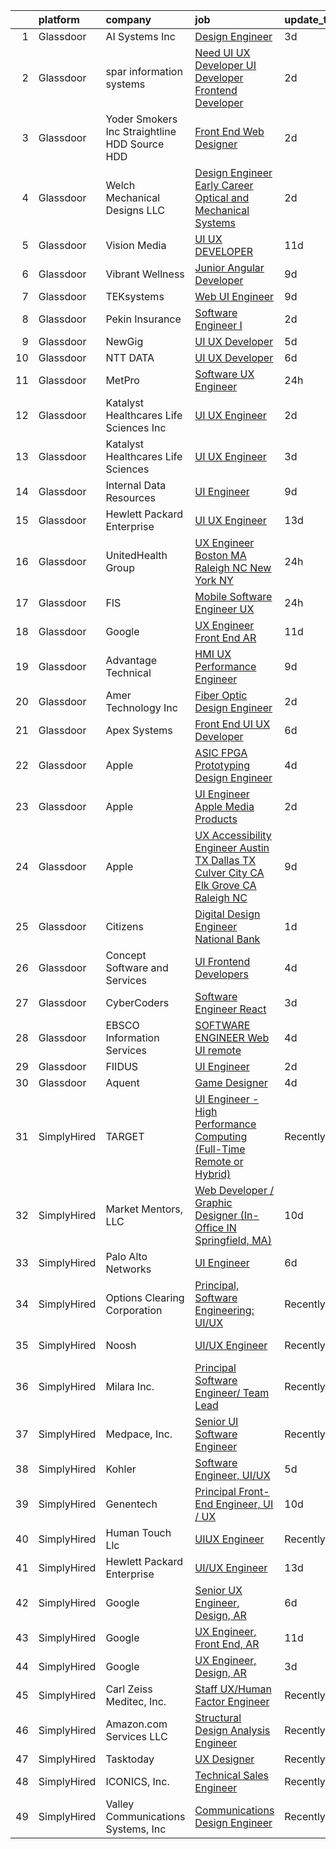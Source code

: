 

|    | platform    | company                                         | job                                                                                                                                                                                                                                                                                                                                                                                                                                                                                                                                                                                                                                                                                                                                                                                                                                                                                                                                                                                                                                                                                                                                                                                                                                                                                                                                                                                                                                                                                   | update_time   | location            |
|---:|:------------|:------------------------------------------------|:--------------------------------------------------------------------------------------------------------------------------------------------------------------------------------------------------------------------------------------------------------------------------------------------------------------------------------------------------------------------------------------------------------------------------------------------------------------------------------------------------------------------------------------------------------------------------------------------------------------------------------------------------------------------------------------------------------------------------------------------------------------------------------------------------------------------------------------------------------------------------------------------------------------------------------------------------------------------------------------------------------------------------------------------------------------------------------------------------------------------------------------------------------------------------------------------------------------------------------------------------------------------------------------------------------------------------------------------------------------------------------------------------------------------------------------------------------------------------------------|:--------------|:--------------------|
|  1 | Glassdoor   | AI Systems  Inc                                 | [Design Engineer](https://www.glassdoor.com/partner/jobListing.htm?pos=101&ao=1110586&s=58&guid=00000182e86e4ad09b9ee06bc96ad0e2&src=GD_JOB_AD&t=SR&vt=w&ea=1&cs=1_b1768388&cb=1661756918887&jobListingId=1008094479252&cpc=4A4F3732B778070B&jrtk=3-0-1gbk6sioiia36801-1gbk6sip3j45m800-bc31a4fd63d2edb6--6NYlbfkN0DdLn5tXN_RiyJSiFodarGZFJKa8s6F6AK0THPBWp05MQOFQCzoYzZxIQuwHUM79gnhdNHwS4PrBiXh2pAkpQD7DHOiTGE0GK570ZUEufUSfmzxDYxqbRIumy_FuFTVoTTJDbBO2hBRAFf_kUCj6aWxW1hMRPM4ZEqmP8GZqi4MbgAKUCxvKKY-lyhSA68npsi-XPSyKxy9ZGY5YUfo9zq7RWlhmhLpcT7PXAJCLArJ0WfOclXH7K9CN8FZlhxfRaMh2GdIVPtsKxabxl7M-bWIVVUsDZ2Ql48sNxucmWs2KU0t9NCRwxYQdY9S5NiJznXqOyUbtRJ5FmGR4BkjxwXG_E80vgKcDcvrjNue-Le63GlHr8_8EUAWSYwjPZyQSGwa86oKpvO2s2_VpUrk9kA9x3k8y4eSGwW7AiiMzC-7uvjhYG2XVXzXihZqHla-cre74tHySW7q2TRBGGo_MA_9xEllmQH2aqOdoclXu727V5NGV-GBx5KqAlV1XssCcp4%3D)                                                                                                                                                                                                                                                                                                                                                                                                                                                                                                                                                                                                                              | 3d            | Redmond, OR         |
|  2 | Glassdoor   | spar information systems                        | [Need UI   UX Developer   UI Developer   Frontend Developer](https://www.glassdoor.com/partner/jobListing.htm?pos=123&ao=1136043&s=58&guid=00000182e86e4ad09b9ee06bc96ad0e2&src=GD_JOB_AD&t=SR&vt=w&ea=1&cs=1_513fabf6&cb=1661756918890&jobListingId=1008097463686&jrtk=3-0-1gbk6sioiia36801-1gbk6sip3j45m800-ebfd62e464a1e812-)                                                                                                                                                                                                                                                                                                                                                                                                                                                                                                                                                                                                                                                                                                                                                                                                                                                                                                                                                                                                                                                                                                                                                      | 2d            | Remote              |
|  3 | Glassdoor   | Yoder Smokers Inc  Straightline HDD  Source HDD | [Front End Web Designer](https://www.glassdoor.com/partner/jobListing.htm?pos=110&ao=1110586&s=58&guid=00000182e86e4ad09b9ee06bc96ad0e2&src=GD_JOB_AD&t=SR&vt=w&ea=1&cs=1_5b61d996&cb=1661756918888&jobListingId=1008097207409&cpc=7AD1D84939BBEEF3&jrtk=3-0-1gbk6sioiia36801-1gbk6sip3j45m800-1fce3864310a3f03--6NYlbfkN0BOdRJV5k-L3FNCzjCgEhEptbzWR3mFvjnAQnp9JcinXOCVt8QEYBvHqTiHBHSlg98hTrhJExUUVa6v67S1gFyb-OBe8UoPzNouRDn3C9as0WFadlKMeZgUrqrdZ8hm_e9Z-8jTT-HPwLMdKEaf6nFSEDiY93r1Hqa_nw7whddI5F-1mZvAJ0zg1eaCReXvVOqzpEvdct-GJAqrYPNj26Fk8xbFPfHIo65JbdtAtF8Sh_SAvlOOz14CUo347BsNcosciCd0fZAPYUoyvpbQL-_iHKaTrK5-f8YRsXRZy8VIfvf1Vk_hNwTB36I0IIRJk9B6tyrwrFwCEBVB9Ed8sZNsjS3CeL9twKnD4U9q70S-KUjaw1b6C6G9kJSDzFECsXUmnh_AwH_Jksfct3O9LhIOt7YpbfCc1WT6hoZcUB8QhjkLkPhKcgTvYyvW2qWZKCeEAPbV3F9OtILKza2gR3l-XGrJDCAug2drehbkDttAvLH2olVwmgLocND4MWfM3wM%3D)                                                                                                                                                                                                                                                                                                                                                                                                                                                                                                                                                                                                                       | 2d            | Hutchinson, KS      |
|  4 | Glassdoor   | Welch Mechanical Designs  LLC                   | [Design Engineer  Early Career  Optical and Mechanical Systems](https://www.glassdoor.com/partner/jobListing.htm?pos=102&ao=1110586&s=58&guid=00000182e86e4ad09b9ee06bc96ad0e2&src=GD_JOB_AD&t=SR&vt=w&ea=1&cs=1_7a471293&cb=1661756918887&jobListingId=1008096441545&cpc=19A63F97CDAE9B19&jrtk=3-0-1gbk6sioiia36801-1gbk6sip3j45m800-eb5d7a282566811a--6NYlbfkN0DTsUTROTduLU-MZ43tg5gkhuDqPqw1g7Fa18MlJFAIVczTBAxjVL8znUVua6estl2cv4qdpQIammHNvRN9p1eLf1Oa5InYpshIcQuuffh5DFIaq0Da11asvaekmOKmFKu4PplX09wFV8SOjc54WsITQ_MyGGhJvUx3aW91O6PP57dlDyL0FUJOyClfZTPYYileWiY6POg50n-D00TXFs7c-NZeG7xkUtp2HCfTF5j0eHbA0sWOdA5UpEiOx_bxFT30XSRuvahYdOFz7zRul36rEZEVJmb5tHKcFx5UyVkIsZC4LExPHlaJ75Nr-gT9xAhtBt43hIXsjZNt_2K24nd74tnz7rV0GD3woGDEDn0-srWI9AiRJo8_NQN41aYLpIkagH2HDGvia0hm9bvp83Zii-jTrFk7G8cUf4OR8PW_6RCrm5q4tR8LBts6Fmpt0GyjsnidAD1b89s13KQs65zyhdUX321_U0PUB-z4E4ZEn-KV0n3snnn_hsSQ_RQKRnCFptB3mMDo8w%3D%3D)                                                                                                                                                                                                                                                                                                                                                                                                                                                                                                                                                                  | 2d            | Aberdeen, MD        |
|  5 | Glassdoor   | Vision Media                                    | [UI UX DEVELOPER](https://www.glassdoor.com/partner/jobListing.htm?pos=108&ao=1110586&s=58&guid=00000182e86e4ad09b9ee06bc96ad0e2&src=GD_JOB_AD&t=SR&vt=w&ea=1&cs=1_40cf314f&cb=1661756918888&jobListingId=1008076773300&cpc=C19BE7EA145E205E&jrtk=3-0-1gbk6sioiia36801-1gbk6sip3j45m800-19e53a7268198236--6NYlbfkN0DJ_NiDUn25TsccfMtQS5fdjkwEhZVGunI1iGscaADDmeKZjuEBMFajJPdeEwlP8JM_spvMmEgpTvnNBYsMiRZTChNUBQxgLk_wvenGH_0Io7ODJ7xufOapiQlj99C4-CjlOdkmoYVWw9kzIGMJ8BpB2mZbGeZD7OJMVejfeoS3_xsH2xP4qKWnBXClKuiDeZxl_rg_4NNf3e7GGAvjtT6zBf_IJZjNXmt22zVHokzxyDanPSIEfSiWrDNF_DNKSrwcUTxFS0YbvwvNGuGhxPvlKJ9FzzULwBV4Hfs6NOVbooFvjHLTs8jL3YCr67wgP7VJroD6lDg9bYzkESqJfZo3d5IJhysPrXp5CaIPjds2pOZyiW77sGdq6NIrQWN6q07BPe2wMCi6CEY5yNTX-t_PLjvN_GLqtbRyPXuojqqx9JfrFMCUUwUy105fiYgsstT2Ex4tZo64Y6Y2MFVUYSMcfZkiJ52lwvUWDbUBWlTEf0UmnXHSy4Ag)                                                                                                                                                                                                                                                                                                                                                                                                                                                                                                                                                                                                                                            | 11d           | Remote              |
|  6 | Glassdoor   | Vibrant Wellness                                | [Junior Angular Developer](https://www.glassdoor.com/partner/jobListing.htm?pos=103&ao=1110586&s=58&guid=00000182e86e4ad09b9ee06bc96ad0e2&src=GD_JOB_AD&t=SR&vt=w&ea=1&cs=1_ffc85cee&cb=1661756918887&jobListingId=1008081449232&cpc=BBBD384EA192911E&jrtk=3-0-1gbk6sioiia36801-1gbk6sip3j45m800-5feb3f79a3518529--6NYlbfkN0CzcDFs8cjNZITHzPaspPYUdxCTppyanGLeq-qEeiOFH-dyeaW5zENTQsZLK7nXPe_4LN7_c49urTKHVXThZWdb5mLlKx9lbGKlCoZlw3bCz2OKNkITzZjRA_IsBFz4bdbP-y_mI2VzVKNf6VjhPdhOkdqpH5HUdQRHV0pyVZnzw-4AB_CeYmiB8z2xAhW_W2VEdy6MQ-DqH7UuAwqpiuHaMQmw7ny_0rQm6YenBdVhNwr8xaBKMHPHGTJfh_mPTSje3TsCl6ZkgMTxnkguEWzY44MxhoULJ9cVNqI7-V2poV7HymDBxDAQ8J2L1ZOQc_b3I2DGcv1636LgFPRVm6gwU-Nkewqh0RRt8WhXtjcZxnWVFDOVyfQD9--ecA5X_zpIZ7pgmYW-_Q9aazDrPNDctzsI_LKaroTTCAe5DH8QLfjlhZF4VSltYhYLF6l3DoyNY-FupzMQJgOlo0kvO_K3yTF7_6QA1aUr6rwrm9j1h66LriD4u3yBkLM4FqfmOc6-G8XkYRNoTQ%3D%3D)                                                                                                                                                                                                                                                                                                                                                                                                                                                                                                                                                                                                       | 9d            | California City, CA |
|  7 | Glassdoor   | TEKsystems                                      | [Web UI Engineer](https://www.glassdoor.com/partner/jobListing.htm?pos=118&ao=1110586&s=58&guid=00000182e86e4ad09b9ee06bc96ad0e2&src=GD_JOB_AD&t=SR&vt=w&cs=1_98a8d349&cb=1661756918889&jobListingId=1008082138912&cpc=6FC5BA77C9A4CD78&jrtk=3-0-1gbk6sioiia36801-1gbk6sip3j45m800-b23bc7394c47b2ae--6NYlbfkN0AuKz8EBO1xHDEL7V2YF9xF3dC_I9B9i-Zw2Jh8clPMK3KTieKealHQySFBD4L6FvPqrppy_6pQ4JzbYsBYRE3HfqOS1nITnQwyFWRadqAi8jW-TzQMC_u9eD9RZAeUN7pT7i7_2-K7VDYFfWK8sl0TSl_DyrNNLaX2rRT3yx41VpcfHicS4ymVcX7iemmEGrQ7-ynctEn7276dYBEEzEYWIssG8NmjVVrt4cgpDbGC0JZRen59GQs2r8rRe0eJQpwdGT_-vhWQxWFYv433CVW-C4zLtox0kKOkfz4eXR4XYN0z_e73thP6Gfi0w341ZUuIKyaMBbhkmok3gxQK_uQE-n2OTDB91_D6hYMBV6kmHwdJfV_CT9Y7WrjJ6A0DCevnQGrcEJD1l77A8F0pQg2vxsPOUOSEqqida8gFLugDxsWd2qsPO7gcwj6F2JMf4pWfg4t3EHKx2YHX0ibLhOMPXJfVvjzO2JXb6_GB72Xt3SsDE0kIwQjVGR6BwfDd42X8-M9oL3l56sAbnybVuO0xa3m93bEkV1kjaO1XFXmYGT1KhNh7s0Z_mn9t95KE-2pmdr5K45Y0x98Cmo3DexVaACfsZa-kp06XTXQsxh2ExgYrpoN6fpLJBeAdR3dVYzD4o7VlHkHPWoKvPeW5lfndOMNsltlY5L4RqgA5zJciCTT0ohxV5Pp-Xd-I0V_STSS4DnrKKmc3EBmWzyzJs_9HOsGAmcRAQmhqPnjxTmDIq5rQImUTraoFIgtvFivElOAUOVIs8lfWuiPlPAVXFK_pZcqt_owz_hSTEo30XnzqTHc7b2mQ8aPxe9xcEGHe20SrrQgphEcEUU2uuGUGDw_Y-JYbgqXfp12nOixRs71k-fm7zU2qQ9KYVhT5d9la2-GG58YcX6eLi02MwKi5ipRqHDr5vc-d1T_Ipnzb-SHyRg%3D%3D)                                                                                                                                                                                     | 9d            | Columbus, OH        |
|  8 | Glassdoor   | Pekin Insurance                                 | [Software Engineer I](https://www.glassdoor.com/partner/jobListing.htm?pos=125&ao=1136043&s=58&guid=00000182e86e4ad09b9ee06bc96ad0e2&src=GD_JOB_AD&t=SR&vt=w&cs=1_7b34f9dc&cb=1661756918890&jobListingId=1008096996094&jrtk=3-0-1gbk6sioiia36801-1gbk6sip3j45m800-af97ccb7f6351b87-)                                                                                                                                                                                                                                                                                                                                                                                                                                                                                                                                                                                                                                                                                                                                                                                                                                                                                                                                                                                                                                                                                                                                                                                                  | 2d            | Pekin, IL           |
|  9 | Glassdoor   | NewGig                                          | [UI UX Developer](https://www.glassdoor.com/partner/jobListing.htm?pos=119&ao=1110586&s=58&guid=00000182e86e4ad09b9ee06bc96ad0e2&src=GD_JOB_AD&t=SR&vt=w&ea=1&cs=1_3bd1798b&cb=1661756918890&jobListingId=1008088695338&cpc=3BA4CE39D5B5DEF5&jrtk=3-0-1gbk6sioiia36801-1gbk6sip3j45m800-d200651ba251e30c--6NYlbfkN0DMRWx3dxQwEUy80STP2pDlM0S_bnaKySzJTmtENEPEW3GrnwDjkmeNwP_gM4-BL2FJkvmhQySplKneLIa6dmCQzUVi3Lr8fu2vK-m9JQyeOlGRPowlGHlKOdjhd3O7U_9Ej9BaknRg489jqvjfecfsFhk_XNfXJ7gt21kXondT2HdoQE6pSKAM_HR4wEgpgv-yHqSdKjS9Hs_ld-cAf1Ji9wqYaVEuiEY5CKRvIHTlj2n_hEQz1QIcB9SreN7gIcZh_LGWwdzBfAYRCtJNxz5yfZ2GWn5NspwEWvW4Rd_hPPMh6p5KkR6J4vbzeB5KL9fO6h9CGbuOdIqHNTqK1Deu5p2N3f0njl8vPW9wZ05hcYUUlDbowu6DY83JqmRh0TmC5o8G0uEe1JoDx4nt7C7jJroajJYeIHPfyj587UGPxPUs-g5EXeQUsXjGCyH3uaIXcfOOfFB3cZ28P0_UW_5xLho14iV4DAi-8yy-bdY_wztWBOermNyXrE9b9NiO0e56wsIM4z90swFBlvV85nQKfEBej9C2l3am20EPUkPmXjP6tiWRnkqXjzFIYhYT-bo_dv_m04OIVqvhxz2PjIF93zISUWjt_4in-eVZOaGcWJezoTF2HKTtD9sMRz0U6VlCEkr-fexNln95dhhRq9zkl371DEaYAnOypPlix6e30mlSdgLeCYRWCvQBD5Bv5EPGfBa7X_jE8G44NpBstcouqYCH7sI20bu_1EJFOcixDVYs6xayCKU8)                                                                                                                                                                                                                                                                                                                                                                            | 5d            | Boston, MA          |
| 10 | Glassdoor   | NTT DATA                                        | [UI   UX Developer](https://www.glassdoor.com/partner/jobListing.htm?pos=111&ao=1110586&s=58&guid=00000182e86e4ad09b9ee06bc96ad0e2&src=GD_JOB_AD&t=SR&vt=w&ea=1&cs=1_fc8c36a3&cb=1661756918889&jobListingId=1008086981377&cpc=E773D000C9BC26FA&jrtk=3-0-1gbk6sioiia36801-1gbk6sip3j45m800-e0b4275e791b349d--6NYlbfkN0DS5B6hYMvOegcHE98QLkTbjopye3yCAShDnYuFrYweB2YYYyzNi0CHUJFRjIZlYUO4BAPr9LhJ6L1BB32Eez02Ypxnv8RMvMwkAz6INEEV-1pOGB1pabL5IsI9aXlumlgyq5BjZr8f5M0cawVfsyTZOfeNEAch3CnIzdfrfFn3LY2R2B6T2oaWW9hFE-KpGo-rFpAz7ub9AeSy7kD8iK4IgzIkN0lEAcMGpRBI1KDHHSYVZ-1q28b0RDV8N4jfn7enFxkkSTCesqkLWT7LX03SlhtCcyAldmZ3ClI6SzmhUGSUiWbV8lgYkaj-AKCvycT6a6syBvaDtpOkC8xkG4bxAUJQM33XXMnHCqI7yDOXb0F5N7MbGmUoy0Ps5Mv0eWzS3Cosmouisegi7HEps3Vsr_UOfFzeK3MLBF0eBnGD8QRRAB-vxeqkd14jq3bMnivnqhZJ9glylLybUgkMPeZiqhMH5w3HHIAsl4DabEJBWfOycPxml_iZhJgfm5K9Defa9_mNac82Dty0FyW9cKAc5IgsonA-093t0QBu57lL-g%3D%3D)                                                                                                                                                                                                                                                                                                                                                                                                                                                                                                                                                                              | 6d            | Charlotte, NC       |
| 11 | Glassdoor   | MetPro                                          | [Software UX Engineer](https://www.glassdoor.com/partner/jobListing.htm?pos=122&ao=1136043&s=58&guid=00000182e86e4ad09b9ee06bc96ad0e2&src=GD_JOB_AD&t=SR&vt=w&ea=1&cs=1_5759c410&cb=1661756918890&jobListingId=1008098794068&jrtk=3-0-1gbk6sioiia36801-1gbk6sip3j45m800-99ff3be041b42234-)                                                                                                                                                                                                                                                                                                                                                                                                                                                                                                                                                                                                                                                                                                                                                                                                                                                                                                                                                                                                                                                                                                                                                                                            | 24h           | Chico, CA           |
| 12 | Glassdoor   | Katalyst Healthcares   Life Sciences Inc        | [UI UX Engineer](https://www.glassdoor.com/partner/jobListing.htm?pos=124&ao=1136043&s=58&guid=00000182e86e4ad09b9ee06bc96ad0e2&src=GD_JOB_AD&t=SR&vt=w&ea=1&cs=1_47a25715&cb=1661756918890&jobListingId=1008096573066&jrtk=3-0-1gbk6sioiia36801-1gbk6sip3j45m800-3af4f34715b26876-)                                                                                                                                                                                                                                                                                                                                                                                                                                                                                                                                                                                                                                                                                                                                                                                                                                                                                                                                                                                                                                                                                                                                                                                                  | 2d            | Lake Forest, CA     |
| 13 | Glassdoor   | Katalyst Healthcares   Life Sciences            | [UI UX Engineer](https://www.glassdoor.com/partner/jobListing.htm?pos=127&ao=1136043&s=58&guid=00000182e86e4ad09b9ee06bc96ad0e2&src=GD_JOB_AD&t=SR&vt=w&cs=1_0f1ead34&cb=1661756918890&jobListingId=1008093623337&jrtk=3-0-1gbk6sioiia36801-1gbk6sip3j45m800-535480701af37bc7-)                                                                                                                                                                                                                                                                                                                                                                                                                                                                                                                                                                                                                                                                                                                                                                                                                                                                                                                                                                                                                                                                                                                                                                                                       | 3d            | Lake Forest, CA     |
| 14 | Glassdoor   | Internal Data Resources                         | [UI Engineer](https://www.glassdoor.com/partner/jobListing.htm?pos=115&ao=1110586&s=58&guid=00000182e86e4ad09b9ee06bc96ad0e2&src=GD_JOB_AD&t=SR&vt=w&ea=1&cs=1_6f9b65ad&cb=1661756918889&jobListingId=1008081469269&cpc=9DC6E4D8324653EE&jrtk=3-0-1gbk6sioiia36801-1gbk6sip3j45m800-87a42d0d3a12b624--6NYlbfkN0D-IIHpRgNhhiguU_t6VlqfhfFf3-SclHiEW6RanCpGL0AEnsnTmiX299MBfDVxpfqFIHLUZkrxoio22OVCWj8hs7XSZqfmbsYheLqYi2wlilauAmAOi7Dz7AaiPJJnsiA0lcM0Q2Xvu7ZBR6ffRGUZ9gTPPJJwW7H9_MUZNT6DkHevtRGiGdChC0xuGG3aunqW5QSaMcT1xtFY3RBi4H76mxbzmwHdIPVpS-TrgUQT81zsEM_pgkSOfmzmVJmrqfD-APY9rzW7JlflGpfloLugmCUsKAob894jepIeGy_qGgIv-cRAx6Hddz2a1wmle0P4vwcUg1NeSDy6Rf7mUEueVLKS3DV7We99osCF8b5g5qwMHcWxp4k2W-TrmnZYVWg9xuf7g_nEF14u-owlH1-SAzrd8ArI0lluElKkScRgK2LZIi-JuJRGnEkIV8sMp3shXq7n_Y9up2omCrXBAYqVrbRCO_QTARfEyzLsxHbj-l8GM-ak_SeI)                                                                                                                                                                                                                                                                                                                                                                                                                                                                                                                                                                                                                                                | 9d            | Remote              |
| 15 | Glassdoor   | Hewlett Packard Enterprise                      | [UI UX Engineer](https://www.glassdoor.com/partner/jobListing.htm?pos=128&ao=1136043&s=58&guid=00000182e86e4ad09b9ee06bc96ad0e2&src=GD_JOB_AD&t=SR&vt=w&cs=1_2d49c2e4&cb=1661756918890&jobListingId=1008071747078&jrtk=3-0-1gbk6sioiia36801-1gbk6sip3j45m800-6bbdc1b8aeaf79f9-)                                                                                                                                                                                                                                                                                                                                                                                                                                                                                                                                                                                                                                                                                                                                                                                                                                                                                                                                                                                                                                                                                                                                                                                                       | 13d           | San Jose, CA        |
| 16 | Glassdoor   | UnitedHealth Group                              | [UX Engineer   Boston  MA  Raleigh  NC  New York NY](https://www.glassdoor.com/partner/jobListing.htm?pos=105&ao=1110586&s=58&guid=00000182e86e4ad09b9ee06bc96ad0e2&src=GD_JOB_AD&t=SR&vt=w&cs=1_88006ca9&cb=1661756918887&jobListingId=1008099738618&cpc=217C45A42544DB93&jrtk=3-0-1gbk6sioiia36801-1gbk6sip3j45m800-30e791a3c8c4332e--6NYlbfkN0C8O9VKdOj_1Zh75e9_CvYhSsWVxS1Pvi5WUWhsf4w7FOycHcR50Ta-CQORLM6vDVdCJ54BakY81o2qILhezy8np578BVGl0jqMUggvVRk2ljoJ37KEvfc0Jo2yudXIFPxQbKFlBDLjrSIAqPr0inl29nT5ZKutKSc65Vb4Nwp7paVVoRNXnozIaXZtQj_n8MAeqoFTxxYWvxsnmKurU52BQK1N_asbp9IWb-goCGhjMQlNf4wqvSb2q_VPdQAhWzt9-b__n7fw0noY7ABG7L5IIK2CKmp3wD_Rew7WevyWSRVH4H3RBgMB16Dn_y6qRHpyaY1ufJlsfgSL4xKgcCmzr4_Hkn3eJrekHIEPu_1UqShvU8Q3yeJ0uIN1B7JFQ_qpTqDxazTMJ5gIKxP6vjsAtlMIefJa33NagMzFnKONX0RyWY4EhpOG)                                                                                                                                                                                                                                                                                                                                                                                                                                                                                                                                                                                                                                                                              | 24h           | Boston, MA          |
| 17 | Glassdoor   | FIS                                             | [Mobile Software Engineer UX](https://www.glassdoor.com/partner/jobListing.htm?pos=112&ao=1110586&s=58&guid=00000182e86e4ad09b9ee06bc96ad0e2&src=GD_JOB_AD&t=SR&vt=w&cs=1_b5bcaf5f&cb=1661756918888&jobListingId=1008099890614&cpc=155EB9D5185558AF&jrtk=3-0-1gbk6sioiia36801-1gbk6sip3j45m800-9e9a92d615c45ff1--6NYlbfkN0Cildmy3xp5DDe1hey2wetZ8Im9iLhFVTD2n6CnBp0IwGXOGgNcYYB1IlPUvVnWrENqrVvd1yNQiInla9e3AZaPZjfs5_cv45oXNG2Iakr7C_WNwHZ_bsFVSDyEATsX6sashalt2kPv7sPPLhzNsYI_ukytpTGlB8ElEaICptlFgDDlwDWzlL2OofwO5i5oHybcMndAQwg5qnq8J5KRTMnQ0p-lCrU7Qh9-5rVlZN9A5fMerxE4N-SEHOV2pgJ8swVeb0wHzvisx_Kms2njb6pSFuX3s-h2MJXXXJJR0PEeBOBwlDls-Ew7xK4JgvUCsrb4NO4ANRoULWS1x47_dR76L2DXbqPFjh9TBPEGlnwBVeXlAQYxYfKWmwO3e-w4ozfeExs3dmpaK0o8AGCSdQAosILQfsUY502-ns2YrGt57kZpY6yairSTNvrjRNBTBfQ%3D)                                                                                                                                                                                                                                                                                                                                                                                                                                                                                                                                                                                                                                                                                       | 24h           | Addison, TX         |
| 18 | Glassdoor   | Google                                          | [UX Engineer  Front End  AR](https://www.glassdoor.com/partner/jobListing.htm?pos=126&ao=1136043&s=58&guid=00000182e86e4ad09b9ee06bc96ad0e2&src=GD_JOB_AD&t=SR&vt=w&cs=1_83d0a2b9&cb=1661756918890&jobListingId=1008076587517&jrtk=3-0-1gbk6sioiia36801-1gbk6sip3j45m800-48fa9133b9d139a6-)                                                                                                                                                                                                                                                                                                                                                                                                                                                                                                                                                                                                                                                                                                                                                                                                                                                                                                                                                                                                                                                                                                                                                                                           | 11d           | Los Angeles, CA     |
| 19 | Glassdoor   | Advantage Technical                             | [HMI UX Performance Engineer](https://www.glassdoor.com/partner/jobListing.htm?pos=116&ao=1110586&s=58&guid=00000182e86e4ad09b9ee06bc96ad0e2&src=GD_JOB_AD&t=SR&vt=w&ea=1&cs=1_88c3e41c&cb=1661756918889&jobListingId=1008081358710&cpc=8795CF9063CD573D&jrtk=3-0-1gbk6sioiia36801-1gbk6sip3j45m800-f5ab22c8c0b2e662--6NYlbfkN0CQRQ3eiV4YWjrRS1ho7HVQ9JO8v6Fb3eU0yDOJbdOiEguntuRlpE4-_N6DYLNj-GryL_Da7xbLi6AY3XUPyUe-6YvQXks6qx1v0oTEtHizzvz-nIQcSOJu8qNkM2Ii_6geylwc2AsE-euxwsNUTksY6N72l-7F24lYnsoGRj01ILV4IY8VWdEnN4-j5CowwntTdbRWJX_BVs6J4GblpVhq7ldV77MG7X4I7urglyetHud_kpdhc1cncT4ROqMhqC0YxAkyWSUvrNs_DBbolcaHp1IPcZGJiStwFhtXOqje1GUyB9tfk8kdTb5_QehVhfYQN6oL-_mfaAdMQeFJdROHZthkpeAurrSYgN081wlWIFs9vkNClo98dNhWeSA1qR4L3q0T2USsBFNid9IcknwkiO4CvWSMdxVLtXA8-i1aFsWd2TrVWPnqO94T6lCqfFC40Zs2_nVf48HV-Xu0KmlyyOFBF5HPfONULLR6k8esfSnDexSlFW3JBanC9iW4yE5Ur4G7V69wv5A1tCXyD6NG5JP81J_Z_iJX8hLy1TievEZbwRB4Hm_0)                                                                                                                                                                                                                                                                                                                                                                                                                                                                                                                                                                | 9d            | Auburn Hills, MI    |
| 20 | Glassdoor   | Amer Technology  Inc                            | [Fiber Optic Design Engineer](https://www.glassdoor.com/partner/jobListing.htm?pos=106&ao=1110586&s=58&guid=00000182e86e4ad09b9ee06bc96ad0e2&src=GD_JOB_AD&t=SR&vt=w&ea=1&cs=1_b1ffdd86&cb=1661756918888&jobListingId=1008096842287&cpc=F17331D9BECC482A&jrtk=3-0-1gbk6sioiia36801-1gbk6sip3j45m800-c414679ce6012f0e--6NYlbfkN0AqmDMj2bDZkROu5FSaidcV95bzkzHAEofUpgLoJ6M4LcY3NbXIv0qBxwY4HmEAkh2hWuhtbX2_PdRD8IGDHCfNHraKC9syQGNZHQojD-B3bgDH9Y9AiBLd-uAftvJRAmr-tHURyCS_HjiZxF4IG79csakdmV45bU70gztIE5VtPP10bqSGWgCLa5ucPBVypR1o6xV75optzZ89OOrXsGiZdiIYEc85pq3W_cxkwWAphtE-9zShdDPV1MeUlBBUL1zu64eHGCiBVEAWjNwVLQ1vUbCkLoWalr5W6lNA8qWNZ9FH-XcpYtUm-W1ifbF8X6bbtG3zmVry0geO-GOMdLI76Sm6wbugK8aQCsHiZsXK8VofO_zZFas5Okh4jEj4NzcMmrkPbX9RsqPJ5eKYSUD2wxjnU0kn8xOGiBQqbsQk_phihB1nSUXyhHvxSp5gecv1E1EJDrcDdTVgyMd4xbAXuk_ua8aajXVY7uxqJuII75yajwVw7ivL_mvYVHCRHAA%3D)                                                                                                                                                                                                                                                                                                                                                                                                                                                                                                                                                                                                                  | 2d            | Sugar Land, TX      |
| 21 | Glassdoor   | Apex Systems                                    | [Front End UI UX Developer](https://www.glassdoor.com/partner/jobListing.htm?pos=120&ao=1110586&s=58&guid=00000182e86e4ad09b9ee06bc96ad0e2&src=GD_JOB_AD&t=SR&vt=w&ea=1&cs=1_aa8f77ef&cb=1661756918890&jobListingId=1008086167099&cpc=3BA4CE39D5B5DEF5&jrtk=3-0-1gbk6sioiia36801-1gbk6sip3j45m800-d82d2d4e6f16665f--6NYlbfkN0DqWjE27Bj7wQp7zwejGyju2OyxUuq4SEucXSyN07WCWejYvQmJsgF2DYF8Y-TYieA_PbpKlIpKmZk_w9pXoOSVcinbh-raBhb4VcGAl10jYLYxTrDZpfTf9DORhT2sCml7FVhxtrECZhPSoHmvJx66hNp5E84kgdneEWCP8YqMyBju-ovRa4ur2U8a8eCgzYtwx2i6ldH0lXvG5Q71ZJ39bFMnHRGfyC58fm4zyET7raVKARZsZQKJCyR58eb97WW2cEHrYe8RN6TjeAm2PT0ai6vfb17FLUKpD2LDgjITqbGbYPaqkSBPOYzGr2yZgGr3tHABi59ugLZ6VenR9Go99MbS71DPZGQAJULiVDAa5f9uNpePIuwvfYID1w_3oeKOO_Pm2r3i0OOnMiA6kPPjcfWSmWLEA08d2Zwv4ft8a_sOOWsvA4cTBc_KBTX_CRgnuzRmbzD8OJM5jrHKHL6IQDMv1IQCXGBKeqiZ3kLpS7nAmmwEyxHoX3xA0AcPRFTlffPshFXqzOrI-dOrii-2I-b1oJF7lGI4zoYpcqQjyddSfu6Q-UzJQ4URzHrk1yOphCac0eFe6ajKA2Or5aKC31oDHH5il1zPNuILYmyKaQQMOBXCqEKWGXITVLsSS75ei7i6FBk9UA%3D%3D)                                                                                                                                                                                                                                                                                                                                                                                                                                                                      | 6d            | Miami, FL           |
| 22 | Glassdoor   | Apple                                           | [ASIC FPGA Prototyping Design Engineer](https://www.glassdoor.com/partner/jobListing.htm?pos=114&ao=1110586&s=58&guid=00000182e86e4ad09b9ee06bc96ad0e2&src=GD_JOB_AD&t=SR&vt=w&cs=1_ae742ee6&cb=1661756918889&jobListingId=1008090134364&cpc=6FC5BA77C9A4CD78&jrtk=3-0-1gbk6sioiia36801-1gbk6sip3j45m800-36a17d68eea4a3db--6NYlbfkN0BvKrLyj5gPmtZO9T8euul8TCxuuKNOtzRJOomxnwSEodTz2Bc-sPZl8WPllYOnI2gr_wBPOLiH-jJPuUS2hDPKb5vz0H7OlhgQma3f9Z-yCSzRqImYcuOxOGEFdDagOSwNpu7kW_XMJgol5hJfvfyX1EFV0CsZSMZyfMHOfTMz9wprKXM1wydz9jGS9wTOuFwfNoZNBqZEyptKpYKy7sszriD6eg8yYCr4bKwiWK2R0ivhJw-zQxj1UufiMPdP4RbZFJRtvKgXLTK8-TZvTSYPE-YZncA0N_o7iMM96DGQGJw13Ro8K7VM8Nt3GvHz4Ppz53jU1RzH16y948L7HcALksh_KhQRhuq1tl176lp1F8ACoNoOF7vZo1kQ3rGbkYg9YnUe7JNAY4nVnz5IpcBFean-TqPAbVwj5Gl8PAnhSkVc1G-ndVQIGDZKVZpKa3vHv87TmZ9r6fPFGxhznpvY1-fJdV9CSU9aSwSYf-BGdcJpsz_K4NgILgeQgmid66-2ED3iSbpOq6OcnVv0_2UNXqmLgluDvraAAHWAuDje-CnegBdBATayH3gD2Ub1Lg0OZynaLiwnnMCjVeYxElcDu9mTwWYQob4V9us7OKepFEzdqyEVWkvztjTR8t8jF7SmLzn_YCZtxAp9PaQap-3etEB6DDGDdmF6ty4EtwCvDuoLAATXI-hZAKSN0aenzxA6q1ELFa99TILnC7sIevSPwDnLW8kUGBePmqVnMYF4XEZIOHbjWMOQmsqnAnxYcemYXgGUuixRKaQaYdBxbctV9xDEfK4dLNJ6CMwr4okaoN3C73z3IjXKydSw8pbdUjwctQSRNyFJBdTL7cahDzTbKSQlXNVMf16FVKnF1cWe3vndehoun-HRbiKvPjBf9ttwnD92a_MSJezyhjBKaf4tOOGKaKfYcGPEeelfAfz7ij-H_cPotAUT0SxVeVOBQxVfFRxhvI69qbzgFQIRqAzcOY1kWuMaOMU%3D)                                                                                                             | 4d            | San Diego, CA       |
| 23 | Glassdoor   | Apple                                           | [UI Engineer   Apple Media Products](https://www.glassdoor.com/partner/jobListing.htm?pos=109&ao=1110586&s=58&guid=00000182e86e4ad09b9ee06bc96ad0e2&src=GD_JOB_AD&t=SR&vt=w&cs=1_6ea223a6&cb=1661756918888&jobListingId=1008096945422&cpc=654405A9B1E0A9F5&jrtk=3-0-1gbk6sioiia36801-1gbk6sip3j45m800-d95d4845cf3d4ff8--6NYlbfkN0BvKrLyj5gPmtZO9T8euul8TCxuuKNOtzRJOomxnwSEodTz2Bc-sPZlC5mDe-NOaJhUQBkxhRRxAxwgQtNIAyAt8s81vV5GoW4Vgfs2VYVvLm6ZwEzJWuAljatXChu7OEZ-4Ixojis0k5uueaYdO56qVwKNv-LQOt7DMt3PJ_U17bRp5f-f0ILLNi3fUFvSdFV7q75nop5_2X47G7pYAdxCNrei0eaRkuLPMTRGYGdSU02l4tcVJ9R8rQ1zQg-FVt5-8Ru_JDczXMyZYe2QBmL8tfMYyofKPwF6L009ZiL4foB96H-ApQ1utvyBS8uSMHYRlB0zQRhcAOpVAKQPn_d0FX5v394BTMReBav03rBAhJBBRJVSdvuW4KSaoJFMrZ8zQrYaG-nsP7HKL4Qi54VA9sqqUCtrXeRt08jIJnDVzuCYPt2S-sBpFalCblOHVOi9CX2vHGRbJriNsdFei0d44BqIXbWiAD3zIGKDuFuczIohlnz22hL7m-4QmMKUeAXJibE3yKrhjOhp4IpF8bZt0hv3V7QX5WoYVwhw_m33qabTtIFUujgQ1HpjgmLQkMeS7jypYQiK08ej87xTN-QLPXizTlUVNM3--_Qsp2JG8Z4VxujgVVsc13NA06QL7zbqJvaYP6KntFavJUuIWVIEuy_BYRXvrrnIaPb9QNrK2eFueAWV124ROiQk2KysPEWC5Q6K4a2YEF04mRF2Dv51ST_NrJ0RixVCcUjKWsn5oyarprzTAe3riI4O59Erm0UdJmFfL3iY0Y7ShsVV7h7c4xxH2PcwN6m2LYnswOK3OPQwdWQLAV1Ta9nkmhdohipKahvZqm-695gnfdfAtEDgYja3QCQBlVYBAjkB-w0Dj2IjdjjsAAlSuVk7XWOvMa3n2oDL01I4O6PcfvUG9ROJMdA39AdYrz_L_EZoY3SYCoipe390tcMWSp9c1voiE6dvLGxjdgk52g%3D%3D)                                                                                                                                  | 2d            | San Diego, CA       |
| 24 | Glassdoor   | Apple                                           | [UX Accessibility Engineer  Austin  TX  Dallas  TX  Culver City  CA  Elk Grove  CA  Raleigh  NC ](https://www.glassdoor.com/partner/jobListing.htm?pos=107&ao=1110586&s=58&guid=00000182e86e4ad09b9ee06bc96ad0e2&src=GD_JOB_AD&t=SR&vt=w&cs=1_3d7e2025&cb=1661756918888&jobListingId=1008080338729&cpc=AC285F3A3ECA6BB0&jrtk=3-0-1gbk6sioiia36801-1gbk6sip3j45m800-6bcecd231bba96e7--6NYlbfkN0BvKrLyj5gPmtZO9T8euul8TCxuuKNOtzRJOomxnwSEodTz2Bc-sPZlADHp0xxmf8UGhI_JQnlS7lmez_1pwlDZ3rkS_zrj-H_qBXXe2pFxdu9ELzpyzs4-lN_YBVdtOGqxLgYLDMc510AxQjsjkBZD4lIc5FgQWm4_iU7VtHLxqJ3G9boORPleTiaUw_kgsLVbfauQZygyWk5rfJexX-EuCHZzqzk0r8W4BtHxoKSeddQ-b9F5cBYQM6yy1it_MYWhMLdfYFBZ4Wp7EqQ2kLrNLOysBecp3YPv9MRUxVEqTIFLyLPL-J53pBU79GIVqpOgSdN9tH_hbJIFMnMJ6NIr_Xk_3mDQDToooIXPxo3mKVhkA-yc3kBnjxFeZJxtYCHLwWKypWp5-ZnKsihPFB1M3fi6Bb-t9H8IBPJ4_3SbCJrdQfmWu9slLqabau0nHzCThHD156S_ZZd0WZoCuy-B098DSIln3SbFanLPDzyC_xpeZu_cRufX6ywo085lc9GXLn9GH5cFx0qIneyo6oZ6PmZB1xLriaF6C-9XmGmfw-8sQS7XnroEkABZAggMLxZVRi_OvoZ-hApgJSl8_nYIOU28fisuzooKpuyrZCECkH-bDRogoj3klEyoilzIgpCCY1DA9_VbitDwV9pj4ooLEnn9IxBc_MYDQ--UikB3MxuGmOdi6ydp9x8SgY61Z3HRIAyvAev0SluI2BErDuwI9gDign7QmTIWcqdeOIXvyUZ-vX3imPnC1ZoCwXBGNY3tcD9vItyLR_WDKUtqXvlPyHMQ75x7nXLUMvLc-Ly7XlWVqfpBLQyptQp30KOKt7zLz8YaP4rqwlvWGh0mMFNX0wqUnkSKcqi3IyjLjo1Oo33yCdIGgPE3BOY99wPoWZjPJMXTfuty0tr2ZzQVu1kSNNkW2tpeFHQotiuU1EgEEuU-VMz-btUW9vOAmuEmZyf-PCP4lnkMFDOiRxhteM7aHCoXTMbTYXmPoU6EXLORj2CHF-_8JOO73lUi6erE_YjMtEpEzNlExX6-oznnT_4R) | 9d            | Austin, TX          |
| 25 | Glassdoor   | Citizens                                        | [Digital Design Engineer   National Bank](https://www.glassdoor.com/partner/jobListing.htm?pos=104&ao=1110586&s=58&guid=00000182e86e4ad09b9ee06bc96ad0e2&src=GD_JOB_AD&t=SR&vt=w&cs=1_3619984f&cb=1661756918887&jobListingId=1008098264858&cpc=ACBF47B84C432121&jrtk=3-0-1gbk6sioiia36801-1gbk6sip3j45m800-50b0dc46f8f2ed5c--6NYlbfkN0DbY87xTe1ZMhhjQ9k8R965brWLRw8vo5R_taDvbDEPJosh2baWXLp0-tsj3dishX0LHxvM2sFuO6VMixNQnjikGSDVRsthjTU2wP0krL-AbRPxOox79rS1IcXqLwFG1qR2Gn8iAyEv0O6HfgvkvP7if2qsYdUenGAAIxBKplv-howirqgJ9HuIUKH0ALVJhOPB6MQY0D9T0ZFakvonUBaAGD2Eu87RKfJAFCjH5UQOrdYoiJAvR_keuGvOuGObO9gQA3otJqgW9DsXrIcTMAjYwG9bVywleSGgXh4Q8u8hu0eF_17H59n6v5ScvGEPMEEBxxqhmZvAeqQr4XgHqqp6HR0Awb3f6yGjjdiOWw_-DdWCgEfUCdFhUUbRII6DhaXyKP7YyFSsQdW5O3HY2uy7mpHtD17syl65iGWfXLCXkmNF4SHWrsvbsDJ_aIF8V8w%3D)                                                                                                                                                                                                                                                                                                                                                                                                                                                                                                                                                                                                                                                                           | 1d            | Johnston, RI        |
| 26 | Glassdoor   | Concept Software and Services                   | [UI Frontend Developers](https://www.glassdoor.com/partner/jobListing.htm?pos=130&ao=1136043&s=58&guid=00000182e86e4ad09b9ee06bc96ad0e2&src=GD_JOB_AD&t=SR&vt=w&ea=1&cs=1_29047eda&cb=1661756918891&jobListingId=1008091439079&jrtk=3-0-1gbk6sioiia36801-1gbk6sip3j45m800-3ee2a00981a0e569-)                                                                                                                                                                                                                                                                                                                                                                                                                                                                                                                                                                                                                                                                                                                                                                                                                                                                                                                                                                                                                                                                                                                                                                                          | 4d            | New York, NY        |
| 27 | Glassdoor   | CyberCoders                                     | [Software Engineer   React](https://www.glassdoor.com/partner/jobListing.htm?pos=121&ao=1110586&s=58&guid=00000182e86e4ad09b9ee06bc96ad0e2&src=GD_JOB_AD&t=SR&vt=w&ea=1&cs=1_a8c261a4&cb=1661756918890&jobListingId=1008095420766&cpc=2CAED5C921A5F994&jrtk=3-0-1gbk6sioiia36801-1gbk6sip3j45m800-980cb650d8917afa--6NYlbfkN0CpFJQzrgRR8WqXWK1qKKEqALWJw739KlKqr2H-MSI4eoBlI4EFrmor2FYZMP3muM37ywqyEkthHbdAER-tdaNAp9_ELTarA1yp8og5hJ2jk4oF106nrsop0s_uoJe2BZnl4p8GUe4FXoTrgbOmm53cziqvCGfP27AlJi7ijDPRxJX1fZe9ZIDa3A_nkon90qS_vfrn6-NUkN_RYzup_uyQG7Vnrt52qVNlyOsNIuGkH4d3eKi-mOSEz47RuBrthL-_5_FjkkG5lZWHhB8rIDZyiUEj3N6hFS1jmdRsUkjtWSR0dK0SE5q8gDvCb7IsCjbpfNvSuBhVBV1QS4GWPSmqSZelLEtdW_F6ctuqY08xdhIxF5-Em6uX1LmLU1ZfwVTQ2400UyCkYg--V1OAMLmC3weoBwHNwHqSE6AUr04_ibeaPytYPm7ibz1l6A00vxtbVUuXceSLpLuQuYi822W-U5fUyntRTnBOm5RpXv9PQ-uQNHXQBDbJqVMfwXABizOWfWKwpS9P7mxgzjSO7bLXVsQlhB_1wcptfST2yOQQ4r5jMUYwGpK7Ble3Q61flqV1QkqiJWFnwTMhr8dViVow4Ae4TMSKc7MPRc9lgyBIJZPyiqK6Koh4mp76GhC__oLjBg3ReeYAKJvstY2FqAJ2At5d7QhFRAQe6uqYEhBcBgHITyIkgUjM6QYNCHJRpxjAXFCrT9t6tOMqx55Pf51vYt9yNlKEb0s7Warkdp9MDXU-_Q-Q_fDUvjslKWmBqjwDorInquoI-BXo8z-jl7LmE5uavtw-DxN2kwUUURdHAKcPpU-mefnmXw3ci9y7XXyzHaX2Detabzpa5HxR3z1-hziZN5U0y96K110sfe_hJwlcnSvSCcDuZb5tWSJoli2yzt_3cXtZUnEddeOu86WVeh3Fv585FCa5TE5H2EniN6Q890dw2o8qK6Mlna9WdNzDsZhSRAqvOx3m6nIKrQvwHmJBDvsZ4yY%3D)                                                                                                                    | 3d            | Los Angeles, CA     |
| 28 | Glassdoor   | EBSCO Information Services                      | [SOFTWARE ENGINEER   Web UI  remote ](https://www.glassdoor.com/partner/jobListing.htm?pos=113&ao=1110586&s=58&guid=00000182e86e4ad09b9ee06bc96ad0e2&src=GD_JOB_AD&t=SR&vt=w&cs=1_0021d2a8&cb=1661756918889&jobListingId=1008091405734&cpc=AC285F3A3ECA6BB0&jrtk=3-0-1gbk6sioiia36801-1gbk6sip3j45m800-6e9b88296cbcd71e--6NYlbfkN0DdXnPqwYiIrEKJMiGtoBoRMY0gisMhtebYjuc8wwZJimMLxIRF2WCtIDarJLMGcyBcCdzOYTKEIVjX2f9NEp-E0biprUIEY_ZEFXnODf6oHs4JqDi2KaFOd1_UebDTKe8kw_1gydhi8HHvjQnE4cn-Mc_DEHLVspqI1ONTOR-76GYycWVOxaFAW7eEkEqBuuIh31Kk2ZPtOzvRYPPNQDyDwqtnNoDu0sBpf23cc8MmUaJZVVtIhHv-9b11OWUO8jesgHMxgmVc8XRwhJOYcaFsl-yCgm3ppoJM5oyuqpFyTGoO29I-3JzH65UflvvOSgRcUmctr1KreYhBhz8UVPWPGabQ0GHqML9khIpv5I9FRc-9U3TEKH78f-SYYvduYurioKtb6nM5OicfE9rA-MNpRHsxkLbBr8wAlKudpoxRphtKPUVBGkJBVTxlC4D4_6gqgmJe3mZxTI-RbX00zlIiQ-XRqxXbx7QnnhmY_ZnZT9buvZjBarEJ68-LvlQ0PPcTpuBs4NzuL7qMFDD81E7Yr5izboeWOGhJ-67zqyBwpRW8BP1OofkBprXjChYbQJd1PmVN1w2lGokSwIVHxH3VBMvjCSMI2LxKlOxkZJ9Iar8pQlEObboTuIQmsv8uZTrc4PqDHDCD2Q%3D%3D)                                                                                                                                                                                                                                                                                                                                                                                                                                                                 | 4d            | Massachusetts       |
| 29 | Glassdoor   | FIIDUS                                          | [UI Engineer](https://www.glassdoor.com/partner/jobListing.htm?pos=129&ao=1136043&s=58&guid=00000182e86e4ad09b9ee06bc96ad0e2&src=GD_JOB_AD&t=SR&vt=w&ea=1&cs=1_32268cd0&cb=1661756918890&jobListingId=1008097555828&jrtk=3-0-1gbk6sioiia36801-1gbk6sip3j45m800-8d27ba692008d374-)                                                                                                                                                                                                                                                                                                                                                                                                                                                                                                                                                                                                                                                                                                                                                                                                                                                                                                                                                                                                                                                                                                                                                                                                     | 2d            | Remote              |
| 30 | Glassdoor   | Aquent                                          | [Game Designer](https://www.glassdoor.com/partner/jobListing.htm?pos=117&ao=1110586&s=58&guid=00000182e86e4ad09b9ee06bc96ad0e2&src=GD_JOB_AD&t=SR&vt=w&cs=1_b9b810a2&cb=1661756918889&jobListingId=1008091362421&cpc=F41FEAB56D215062&jrtk=3-0-1gbk6sioiia36801-1gbk6sip3j45m800-3b8cfdd71f0d2f0e--6NYlbfkN0DMrcEu7yrtATojKJA7cEzGQ3FdRGWLh0CZQInL4ECGI9gD0Wolx9R2EDT7B77c2cRU1zW3HVZMZeGAOYVZBOqH_4lgXX5l9kbkb9irhCbVBq6YsU0vLTUYvSh1OUNHO93tZMxbICiVo7Af45F1C-oNj2G6v1j_C21ZJdMsp9erWaxboPUm0vmk9i4ZorI1aBbR3rNFYF5IQJr_-jEWuALcM1YtdbilppxTiLYPIl3iVl7NM4W-ARAQvQo0fJwcdhlqzV2Ib_pVNIKZGbUGjHuCa684FPFDfGJfBwHbX3-mNn28g8fpG5Iil76iMD3eaOriQ96wwOKhDxwwy_5Geylvq_whpx1P_klRZJYaE2A8fdnO9TY0aigsTvNjOV2VQN0Y1ksQFIDGYgmQ1C2h8j_1iFeKvpdHC4pXztCGNm8SiMaGTnQEwqeqfke4Refz86JpqAQyUWDMB2b7eKIqxjMo)                                                                                                                                                                                                                                                                                                                                                                                                                                                                                                                                                                                                                                                                                   | 4d            | Remote              |
| 31 | SimplyHired | TARGET                                          | [UI Engineer - High Performance Computing (Full-Time Remote or Hybrid)](https://www.simplyhired.com/job/ClHXjtn2Kohk4pFBKdJLu-KL7A49CCSYGsnoFwAe7rxmxRUgQmIUYg?q=ux+engineer)                                                                                                                                                                                                                                                                                                                                                                                                                                                                                                                                                                                                                                                                                                                                                                                                                                                                                                                                                                                                                                                                                                                                                                                                                                                                                                         | Recently      | Sunnyvale, CA       |
| 32 | SimplyHired | Market Mentors, LLC                             | [Web Developer / Graphic Designer (In-Office IN Springfield, MA)](https://www.simplyhired.com/job/O2JM3P62yfgrJ7vbOJJ1DIO2ROdM60FcioKWWNCu4XXvn1FU8pnANw?q=ux+engineer)                                                                                                                                                                                                                                                                                                                                                                                                                                                                                                                                                                                                                                                                                                                                                                                                                                                                                                                                                                                                                                                                                                                                                                                                                                                                                                               | 10d           | Hartford, CT        |
| 33 | SimplyHired | Palo Alto Networks                              | [UI Engineer](https://www.simplyhired.com/job/-lS_GVHRiNXQhlBkK_49M9rnNlGj-v3-ODCLxreloNVupAcI_3-t1g?q=ux+engineer)                                                                                                                                                                                                                                                                                                                                                                                                                                                                                                                                                                                                                                                                                                                                                                                                                                                                                                                                                                                                                                                                                                                                                                                                                                                                                                                                                                   | 6d            | Santa Clara, CA     |
| 34 | SimplyHired | Options Clearing Corporation                    | [Principal, Software Engineering: UI/UX](https://www.simplyhired.com/job/6WRicnwhKtM4ghmIX48eFW9WlVHt5doMp2wkEyAG3W4q6Pq7hAvRsA?q=ux+engineer)                                                                                                                                                                                                                                                                                                                                                                                                                                                                                                                                                                                                                                                                                                                                                                                                                                                                                                                                                                                                                                                                                                                                                                                                                                                                                                                                        | Recently      | Chicago, IL         |
| 35 | SimplyHired | Noosh                                           | [UI/UX Engineer](https://www.simplyhired.com/job/QVuqTtgD5WW-ggtpFdocZvbeSpTAkYm1nb_OHUTx7bmohhsQEqrshQ?q=ux+engineer)                                                                                                                                                                                                                                                                                                                                                                                                                                                                                                                                                                                                                                                                                                                                                                                                                                                                                                                                                                                                                                                                                                                                                                                                                                                                                                                                                                | Recently      | Mountain View, CA   |
| 36 | SimplyHired | Milara Inc.                                     | [Principal Software Engineer/ Team Lead](https://www.simplyhired.com/job/y26YMDr_i7bfvvW3yAbF2bhdWFwL9tapVBqQq4mHCUEoMRxaETyEdQ?q=ux+engineer)                                                                                                                                                                                                                                                                                                                                                                                                                                                                                                                                                                                                                                                                                                                                                                                                                                                                                                                                                                                                                                                                                                                                                                                                                                                                                                                                        | Recently      | Milford, MA         |
| 37 | SimplyHired | Medpace, Inc.                                   | [Senior UI Software Engineer](https://www.simplyhired.com/job/1lfzOJok2D8XbByTG0FkTA86TIijEC7RD2tQYlgKVdKOSQLtGAX_aw?q=ux+engineer)                                                                                                                                                                                                                                                                                                                                                                                                                                                                                                                                                                                                                                                                                                                                                                                                                                                                                                                                                                                                                                                                                                                                                                                                                                                                                                                                                   | Recently      | Cincinnati, OH      |
| 38 | SimplyHired | Kohler                                          | [Software Engineer, UI/UX](https://www.simplyhired.com/job/e5ZL2w4lAtSUOZo8uOU59DE0JdgODc4eIZFFeGK9sYpFrVbBqMvWkw?q=ux+engineer)                                                                                                                                                                                                                                                                                                                                                                                                                                                                                                                                                                                                                                                                                                                                                                                                                                                                                                                                                                                                                                                                                                                                                                                                                                                                                                                                                      | 5d            | Somerville, MA      |
| 39 | SimplyHired | Genentech                                       | [Principal Front-End Engineer, UI / UX](https://www.simplyhired.com/job/-wdchg_sLc6urwt7dBh_maFz3T6MqYR2btguTEC4iimC0tixzeWEZA?q=ux+engineer)                                                                                                                                                                                                                                                                                                                                                                                                                                                                                                                                                                                                                                                                                                                                                                                                                                                                                                                                                                                                                                                                                                                                                                                                                                                                                                                                         | 10d           | Santa Clara, CA     |
| 40 | SimplyHired | Human Touch Llc                                 | [UIUX Engineer](https://www.simplyhired.com/job/mLV3-vHBSWDu1VpB6i87RJZBJfxBzQHsFHiXEEj2qAuOeFi_t2UXXA?q=ux+engineer)                                                                                                                                                                                                                                                                                                                                                                                                                                                                                                                                                                                                                                                                                                                                                                                                                                                                                                                                                                                                                                                                                                                                                                                                                                                                                                                                                                 | Recently      | Charleston, SC      |
| 41 | SimplyHired | Hewlett Packard Enterprise                      | [UI/UX Engineer](https://www.simplyhired.com/job/oyPuGEvvZHSQqAwdJ0QgRDdgdqdwe_wB_3M86EOCmagasEqUIXFG0g?q=ux+engineer)                                                                                                                                                                                                                                                                                                                                                                                                                                                                                                                                                                                                                                                                                                                                                                                                                                                                                                                                                                                                                                                                                                                                                                                                                                                                                                                                                                | 13d           | San Jose, CA        |
| 42 | SimplyHired | Google                                          | [Senior UX Engineer, Design, AR](https://www.simplyhired.com/job/Tyv5ysUipgriM5jKP3azQOL3ihq5AhXGuGUFePloQHRxdC5JwibA2g?q=ux+engineer)                                                                                                                                                                                                                                                                                                                                                                                                                                                                                                                                                                                                                                                                                                                                                                                                                                                                                                                                                                                                                                                                                                                                                                                                                                                                                                                                                | 6d            | Mountain View, CA   |
| 43 | SimplyHired | Google                                          | [UX Engineer, Front End, AR](https://www.simplyhired.com/job/hGzNUM0Gl8bMaHcvv5aeuvKuZAAIp6U_ETigaf7BIfZi5qJ1udvVYA?q=ux+engineer)                                                                                                                                                                                                                                                                                                                                                                                                                                                                                                                                                                                                                                                                                                                                                                                                                                                                                                                                                                                                                                                                                                                                                                                                                                                                                                                                                    | 11d           | Los Angeles, CA     |
| 44 | SimplyHired | Google                                          | [UX Engineer, Design, AR](https://www.simplyhired.com/job/PkWrAJzQz-Z0JyoGauyJs61E8TvAWlZcPFFnC2iC3txVQBz2Ma1r_w?q=ux+engineer)                                                                                                                                                                                                                                                                                                                                                                                                                                                                                                                                                                                                                                                                                                                                                                                                                                                                                                                                                                                                                                                                                                                                                                                                                                                                                                                                                       | 3d            | San Francisco, CA   |
| 45 | SimplyHired | Carl Zeiss Meditec, Inc.                        | [Staff UX/Human Factor Engineer](https://www.simplyhired.com/job/c3_O22TV9OnAd_EII3gVU4SbQPTLvnfvF2IQ0lKUc3Sv_HKAUmQ-dw?q=ux+engineer)                                                                                                                                                                                                                                                                                                                                                                                                                                                                                                                                                                                                                                                                                                                                                                                                                                                                                                                                                                                                                                                                                                                                                                                                                                                                                                                                                | Recently      | Remote              |
| 46 | SimplyHired | Amazon.com Services LLC                         | [Structural Design Analysis Engineer](https://www.simplyhired.com/job/4mHXTyGYC-e_8hc4MeLHVOmix-4hLzMWd7RImtR8FWtCs-gJ_K_KwQ?q=ux+engineer)                                                                                                                                                                                                                                                                                                                                                                                                                                                                                                                                                                                                                                                                                                                                                                                                                                                                                                                                                                                                                                                                                                                                                                                                                                                                                                                                           | Recently      | Sunnyvale, CA       |
| 47 | SimplyHired | Tasktoday                                       | [UX Designer](https://www.simplyhired.com/job/eZGAk6cBTsX-mmy0PPbHdkMzAhqC7BhSMi6BaDb2Qm1mzr9W3e4ekA?q=ux+engineer)                                                                                                                                                                                                                                                                                                                                                                                                                                                                                                                                                                                                                                                                                                                                                                                                                                                                                                                                                                                                                                                                                                                                                                                                                                                                                                                                                                   | Recently      | Newark, CA          |
| 48 | SimplyHired | ICONICS, Inc.                                   | [Technical Sales Engineer](https://www.simplyhired.com/job/BLGA6g71PmxK_tznA_TCmnundiwYAmilk7nypVzrPwOuQDQe9f3_jg?q=ux+engineer)                                                                                                                                                                                                                                                                                                                                                                                                                                                                                                                                                                                                                                                                                                                                                                                                                                                                                                                                                                                                                                                                                                                                                                                                                                                                                                                                                      | Recently      | Foxborough, MA      |
| 49 | SimplyHired | Valley Communications Systems, Inc              | [Communications Design Engineer](https://www.simplyhired.com/job/AUo7E07w2klkxUe_MpJEXKAe3q6D53g2ij9loL_ldPaRLYQDHOrlRg?q=ux+engineer)                                                                                                                                                                                                                                                                                                                                                                                                                                                                                                                                                                                                                                                                                                                                                                                                                                                                                                                                                                                                                                                                                                                                                                                                                                                                                                                                                | Recently      | Chicopee, MA        |